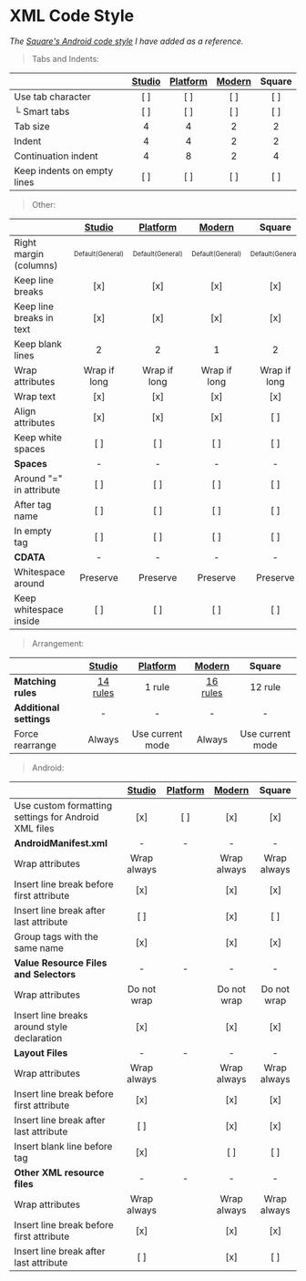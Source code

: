 # XML Code Style

*The [Square's Android code style][square_java_code_style_repo] I have added as a reference.*

> Tabs and Indents:

|  | [Studio][studio_style] | [Platform][platform_style] | [Modern][modern_style] | Square |
|:---|:---:|:---:|:---:|:---:|
| Use tab character | [ ] | [ ] | [ ] | [ ] |
| └ Smart tabs | [ ] | [ ] | [ ] | [ ] |
| Tab size | 4 | 4 | 2 | 2 |
| Indent | 4 | 4 | 2 | 2 |
| Continuation indent | 4 | 8 | 2 | 4 |
| Keep indents on empty lines | [ ] | [ ] | [ ] | [ ] |

> Other:

|  | [Studio][studio_style] | [Platform][platform_style] | [Modern][modern_style] | Square |
|:---|:---:|:---:|:---:|:---:|
| Right margin (columns) | <sup><sub>Default(General) | <sup><sub>Default(General) | <sup><sub>Default(General) | <sup><sub>Default(General) |
| Keep line breaks | [x] | [x] | [x] | [x] |
| Keep line breaks in text | [x] | [x] | [x] | [x] |
| Keep blank lines | 2 | 2 | 1 | 2 |
| Wrap attributes | Wrap if long | Wrap if long | Wrap if long | Wrap if long |
| Wrap text | [x] | [x] | [x] | [x] |
| Align attributes | [x] | [x] | [x] | [ ] |
| Keep white spaces | [ ] | [ ] | [ ] | [ ] |
| **Spaces** | - | - | - | - |
| Around "=" in attribute | [ ] | [ ] | [ ] | [ ] |
| After tag name | [ ] | [ ] | [ ] | [ ] |
| In empty tag | [ ] | [ ] | [ ] | [ ] |
| **CDATA** | - | - | - | - |
| Whitespace around | Preserve | Preserve | Preserve | Preserve |
| Keep whitespace inside | [ ] | [ ] | [ ] | [ ] |

> Arrangement:

|  | [Studio][studio_style] | [Platform][platform_style] | [Modern][modern_style] | Square |
|:---|:---:|:---:|:---:|:---:|
| **Matching rules** | [14 rules][studio_style_xml_arrangement] | 1 rule | [16 rules][modern_style_xml_arrangement] | 12 rule |
| **Additional settings** | - | - | - | - |
| Force rearrange | Always | Use current mode | Always | Use current mode |

> Android:

|  | [Studio][studio_style] | [Platform][platform_style] | [Modern][modern_style] | Square |
|:---|:---:|:---:|:---:|:---:|
| Use custom formatting settings for Android XML files | [x] | [ ] | [x] | [x] |
| **AndroidManifest.xml** | - | - | - | - |
| Wrap attributes | Wrap always | | Wrap always | Wrap always |
| Insert line break before first attribute | [x] |  | [x] | [x] |
| Insert line break after last attribute | [ ] |  | [x] | [ ] |
| Group tags with the same name | [x] |  | [x] | [x] |
| **Value Resource Files and Selectors** | - | - | - | - |
| Wrap attributes | Do not wrap | | Do not wrap | Do not wrap |
| Insert line breaks around style declaration | [x] |  | [x] | [x] |
| **Layout Files** | - | - | - | - |
| Wrap attributes | Wrap always | | Wrap always | Wrap always |
| Insert line break before first attribute | [x] |  | [x] | [x] |
| Insert line break after last attribute | [ ] |  | [x] | [x] |
| Insert blank line before tag | [x] |  | [ ] | [ ] |
| **Other XML resource files** | - | - | - | - |
| Wrap attributes | Wrap always | | Wrap always | Wrap always |
| Insert line break before first attribute | [x] |  | [x] | [x] |
| Insert line break after last attribute | [ ] |  | [x] | [ ] |


[studio_style]: https://github.com/ogaclejapan/android-code-styles/blob/master/codestyles/AndroidStudioStyle.xml
[studio_style_xml_arrangement]: https://github.com/ogaclejapan/android-code-styles/blob/master/codestyles/AndroidStudioStyle.xml#L41-191
[modern_style]: https://github.com/ogaclejapan/android-code-styles/blob/master/codestyles/AndroidModernStyle.xml
[modern_style_xml_arrangement]: https://github.com/ogaclejapan/android-code-styles/blob/master/codestyles/AndroidModernStyle.xml#L146-316
[platform_style]: https://github.com/ogaclejapan/android-code-styles/blob/master/codestyles/AndroidPlatformStyle.xml
[square_java_code_style_repo]: https://github.com/square/java-code-styles
[square_style]: https://github.com/square/java-code-styles/blob/master/configs/SquareAndroid.xml

